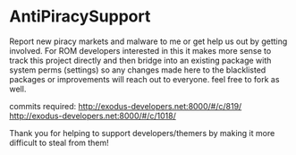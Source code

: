 # AntiPiracySupport

Report new piracy markets and malware to me or get help us out by getting involved.
For ROM developers interested in this it makes more sense to track this project directly 
and then bridge into an existing package with system perms (settings) so any changes made 
here to the blacklisted packages or improvements will reach out to everyone. feel free to fork as well.

commits required:
http://exodus-developers.net:8000/#/c/819/
http://exodus-developers.net:8000/#/c/1018/


Thank you for helping to support developers/themers by making it more difficult to steal from them!
